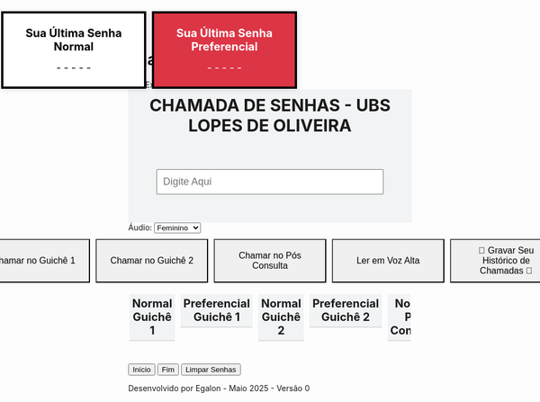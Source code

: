 # chamarsenhas

<!DOCTYPE html>

<html lang="pt-BR">
<head>
  <meta charset="UTF-8">
  <title>Chamada de Senhas</title>
  <style>
    
	body {
      font-family: Arial, sans-serif;
      background-color: #f1f3f5;
      margin: 0;
      padding-left: 0;
      display: flex;
      flex-direction: column;
      height: 100vh; /* Garante que o body ocupe toda a altura da tela */
      overflow: hidden;
    }

    h2 {
      text-align: center;
	  font-size: 30px;
      position: sticky;
      top: 40px;
      background-color: #f1f3f5;
      padding: 10px 0;
      margin: 0;
      z-index: 1000;
    }

    .chamada-nome {
      display: flex;
      flex-direction: column;
      align-items: center;
      position: sticky;
      top: 80px;
      background-color: #f1f3f5;
      z-index: 900;
	    padding: 50px;

      
    }

    .chamada-nome input {
      width: 100%;
      max-width: 600px;
      padding: 10px;
      font-size: 18px;
      margin-bottom: 0; /* Sem espaço abaixo */
	  
    }

    .chamada-nome .botoes {
      display: flex;
      gap: 10px;
      flex-wrap: wrap;
      justify-content: center;
	  padding: 10px 0;
	  z-index: 9999;
    }

    .chamada-nome button {
      padding: 10px 20px;
      font-size: 16px;
      cursor: pointer;
	
    }

    .botoes-chamada button {
      padding: 10px 20px;
      font-size: 16px;
      cursor: pointer;
      min-width: 200px;
      z-index: 9999;
      
    }

    /* Grid único com 6 colunas */
    .grid-container {
      display: grid;
      grid-template-columns: repeat(6, 1fr); /* 6 colunas */
      gap: 10px;
      flex-grow: 1; /* Faz com que o grid ocupe todo o espaço restante */
      overflow-y: auto; /* Rolagem habilitada para o grid inteiro */
      max-height: auto;
      margin: 2px;
      margin-top: 0px;
	  margin-bottom: 30px;
      overflow-x: hidden; /* Evita rolagem horizontal */
    }

    .coluna {
      display: flex;
      flex-direction: column;
      height: 100%;
    }

    /* Títulos fixos no topo das colunas */
    .titulo-coluna {
      font-weight: bold;
	  font-size: 20px;
      text-align: center;
      margin-bottom: 10px;
      padding: 5px;
      background-color: #f1f3f5;
      position: sticky;
      top: 0; /* Fixa o título ao rolar */
      z-index: 10;
      border-bottom: 2px solid #ddd;

    }

    .coluna button {
      padding: 10px;
      font-size: 18px;
      cursor: pointer;
      width: 100%;
      white-space: nowrap;
      border: 1px solid #ccc;
      box-sizing: border-box;
      transition: background-color 0.2s ease;
    }

    /* Botões Inputbox */
    .botao-amarelo { background-color: #f0f0f0; color: #000; }
    .botao-verde { background-color: #f0f0f0; color: #000; }
	.botao-lilas { background-color: #f0f0f0; color: #000; }
	.botao-bege { background-color: #f0f0f0; color: #000; }
   
    .botao-amarelo:hover,
    .botao-verde:hover { background-color: #aaaaaa; }
	.botao-lilas:hover { background-color: #aaaaaa; }
	.botao-bege:hover { background-color: #aaaaaa; }
	
	/* Botões Colunas */
	.botao-preto { background-color: #ffffff; color: #000; }
    .botao-vermelho { background-color: #dc3545; color: #ffffff; }
	.botao-preto:hover { background-color: #8c8c8c !important;}
    .botao-vermelho:hover { background-color: #800015 !important; }

    .botoes-chamada {
      display: flex;
      justify-content: center;
      gap: 10px;
      margin-top: 10px;
      margin-bottom: 20px;

    }

    /* Botão voltar ao topo */
   #btn-voltar-topo {
      position: fixed;
      top: 10px;
      right: 100px;
      padding: 10px 20px;
      font-size: 16px;
      background-color: #f1f1f1;
      color: black;
      border: 2px solid #a0a0a0;
      border-radius: 0;
      cursor: pointer;
      z-index: 1000;
      box-shadow: 1px 1px 3px rgba(0, 0, 0, 0.2);
    }

    #btn-voltar-topo:hover {
     background-color: #c0c0c0;
     box-shadow: 2px 2px 6px rgba(0, 0, 0, 0.3);
    }

    #btn-voltar-topo:active {
     background-color: #a0a0a0;
     box-shadow: inset 1px 1px 3px rgba(0, 0, 0, 0.2);
    }

/* Botão voltar fundo */
   #btn-voltar-fundo {
      position: fixed;
      top: 10px;
      right: 10px;
      padding: 10px 20px;
      font-size: 16px;
      background-color: #f1f1f1;
      color: black;
      border: 2px solid #a0a0a0;
      border-radius: 0;
      cursor: pointer;
      z-index: 1000;
      box-shadow: 1px 1px 3px rgba(0, 0, 0, 0.2);
    }

    #btn-voltar-fundo:hover {
     background-color: #c0c0c0;
     box-shadow: 2px 2px 6px rgba(0, 0, 0, 0.3);
    }

    #btn-voltar-fundo:active {
     background-color: #a0a0a0;
     box-shadow: inset 1px 1px 3px rgba(0, 0, 0, 0.2);
    }

/* Botão limpar */
   #btn-limpar {
      position: fixed;
      top: 10px;
      right: 200px;
      padding: 10px 20px;
      font-size: 16px;
      background-color: #ffffff;
      color: black;
      border: 2px solid #a0a0a0;
      border-radius: 0;
      cursor: pointer;
      z-index: 1000;
      box-shadow: 1px 1px 3px rgba(0, 0, 0, 0.2);
    }

    #btn-limpar:hover {
     background-color: #c0c0c0;
     box-shadow: 2px 2px 6px rgba(0, 0, 0, 0.3);
    }

    #btn-limpar:active {
     background-color: #a0a0a0;
     box-shadow: inset 1px 1px 3px rgba(0, 0, 0, 0.2);
    }

    .box-senha {
      position: fixed;
	  display: flex;
      flex-direction: column;
      justify-content: center; /* Alinhamento vertical */
      align-items: center;     /* Alinhamento horizontal */
      left: 20px;
      width: 220px;
	  height: 100px;
      background-color: #ffffff;
      padding: 15px;
      border: 4px solid black;
      border-radius: 0;
      box-shadow: 2px 2px 10px rgba(0, 0, 0, 0.1);
      z-index: 9999;
      margin-top: 20px;
    }

    #box-senha-normal {
      top: 0px;
	  left: 2px;
      color: black;
	 
    }

    #box-senha-preferencial {
      top: 0px;
	  left: 270px;
      background-color: #dc3545;
      color: white;
	
    }

    .box-senha h3 {
      margin-top: 0;
      font-size: 20px;
      text-align: center;
      margin-bottom: 15px;
    }

    .box-senha .senha {
      text-align: center;
      font-size: 18px;
    }

.avisos-container {
  position: fixed;
  top: 20px;
  left: 20px;
  z-index: 1000;
}
  
	.marca-dagua {
  position: fixed;
  top: 70%;
  left: 50%;
  transform: translate(-50%, -50%) rotate(-15deg);
  font-size: 90px;
  color: rgba(0, 0, 0, 0.12); /* transparência leve */
  white-space: nowrap;
  pointer-events: none; /* não interfere em cliques */
  z-index: 0;
  user-select: none;
}

.rodape-fixo {
  position: fixed;
  bottom: 0;
  width: 100%;
  text-align: center;
  font-size: 12px;
  color: gray;
  background-color: transparent;
  padding: 5px 0;
  margin: 0;
  z-index: 9999;
}

.botao-destacado-normal {
  background-color: #dddddd !important; /* cinza claro */
  color: white !important;

}

.botao-destacado-preferencial {
  background-color: #ffc1c1 !important; /* vermelho claro */
  color: white !important;
 
}

#seletor-voz {
  position: fixed;
  top: 125px;
  right: 440px; 
  padding: 8px 12px;
  border-radius: 0px;
  z-index: 1000;
  font-family: Arial, sans-serif;
}


#vozSelecionada {
  font-size: 16px;         /* Tamanho da fonte dentro do select */
  padding: 8px 12px;       /* Espaçamento interno */
  border: 1px solid black;  /* Borda mais visível */
  border-radius: 0px;      /* Cantos arredondados */
  background-color: #fff;  /* Fundo branco */
  margin-left: 0px;       /* Espaço entre label e select */
  max-width: 300px;        /* Largura máxima */
}

label[for="vozSelecionada"] {
  font-size: 16px;         /* Tamanho da fonte do label */
  font-weight: bold;       /* Negrito para destaque */
  font-family: Arial, sans-serif;
}
  </style>

  <script>
    // Oculta o conteúdo até que a verificação seja feita
    if (sessionStorage.getItem("acessoLiberado") !== "true") {
      document.documentElement.style.display = "none";
    }

    document.addEventListener("DOMContentLoaded", function () {
      if (sessionStorage.getItem("acessoLiberado") === "true") {
        document.documentElement.style.display = "block";
      } else {
        document.body.innerHTML = "<h1 style='text-align:center; padding-top:20%; font-family:sans-serif;'>Acesso negado</h1>";
        document.documentElement.style.display = "block";
      }
    });
  </script>
</head>

<body>
  <div class="marca-dagua">Uso Exclusivo da UBS LOPES DE OLIVEIRA</div>

  <h2>CHAMADA DE SENHAS - UBS LOPES DE OLIVEIRA</h2>

  <div class="chamada-nome">
    <input type="text" id="nomePessoa" placeholder="Digite Aqui">
  </div>

<div id="seletor-voz">
  <label for="vozSelecionada">Áudio:</label>
  <select id="vozSelecionada">
    <option value="Microsoft Maria - Portuguese (Brazil)">Feminino</option>
    <option value="Microsoft Daniel - Portuguese (Brazil)">Masculino</option>
  </select>
</div>

  <div class="botoes-chamada">
    <button onclick="chamarNome(1)" class="botao-amarelo">Chamar no Guichê 1</button>
    <button onclick="chamarNome(2)" class="botao-verde">Chamar no Guichê 2</button>
    <button onclick="chamarNome(3)" class="botao-lilas">Chamar no Pós Consulta</button>
    <button onclick="chamarNome(4)" class="botao-bege">Ler em Voz Alta</button>
    <button onclick="exportarChamadasCSV()" class="botao-bege">📄 Gravar Seu Histórico de Chamadas 📄</button>
  </div>

  <div class="grid-container">
    <div class="coluna"><div class="titulo-coluna">Normal<br>Guichê 1</div><div id="coluna-normal-guiche1"></div></div>
    <div class="coluna"><div class="titulo-coluna">Preferencial<br>Guichê 1</div><div id="coluna-preferencial-guiche1"></div></div>
    <div class="coluna"><div class="titulo-coluna">Normal<br>Guichê 2</div><div id="coluna-normal-guiche2"></div></div>
    <div class="coluna"><div class="titulo-coluna">Preferencial<br>Guichê 2</div><div id="coluna-preferencial-guiche2"></div></div>
    <div class="coluna"><div class="titulo-coluna">Normal<br>Pós Consulta</div><div id="coluna-normal-posconsulta"></div></div>
    <div class="coluna"><div class="titulo-coluna">Preferencial<br>Pós Consulta</div><div id="coluna-preferencial-posconsulta"></div></div>
  </div>

  <div class="box-senha" id="box-senha-normal">
    <h3>Sua Última Senha Normal</h3>
    <div class="senha" id="senha-normal">- - - - -</div>
  </div>

  <div class="box-senha" id="box-senha-preferencial">
    <h3>Sua Última Senha Preferencial</h3>
    <div class="senha" id="senha-preferencial">- - - - -</div>
  </div>

  <button id="btn-voltar-topo" onclick="voltarAoTopo()">Início</button>
  <button id="btn-voltar-fundo" onclick="voltarAoFundo()">Fim</button>
  <button id="btn-limpar" onclick="location.reload()">Limpar Senhas</button>

  <footer class="rodape-fixo">
    Desenvolvido por Egalon - Maio 2025 - Versão 0
  </footer>

  <!-- Firebase compat SDK -->
  <script src="https://www.gstatic.com/firebasejs/9.23.0/firebase-app-compat.js"></script>
  <script src="https://www.gstatic.com/firebasejs/9.23.0/firebase-database-compat.js"></script>
  <script>
      const historicoChamadas = [];

  
  function falarVacAdulto() {
  falar("Atenção, para vacinação adulto, tenha em mãos documento com foto");
}

function falarVacInfantil() {
  falar("Atenção, para vacinação infantil, tenha em mãos caderneta de vacinação");
}

function falarRetiradaGuias() {
  falar("Atenção, para retirada de guias, tenha em mãos documento do titular do agendamento");
}

    function voltarAoTopo() {
  const scrollArea = document.querySelector('.grid-container');  // Seleciona a área de rolagem correta
  scrollArea.scrollTo({ top: 0, behavior: 'smooth' });  // Faz o scroll suave até o topo
}

    function voltarAoFundo() {
  const scrollArea = document.querySelector('.grid-container');  // Seleciona a área de rolagem correta
  scrollArea.scrollTo({ top: scrollArea.scrollHeight, behavior: 'smooth' });  // Faz o scroll suave até o topo
}

function carregarVozes(callback) {
  const synth = window.speechSynthesis;

  function tentarCarregar() {
    const vozes = synth.getVoices();
    if (vozes.length > 0) {
      callback(vozes);
    } else {
      // Tenta novamente após um curto intervalo
      setTimeout(tentarCarregar, 100);
    }
  }

  tentarCarregar();
}

function falar(texto) {
  const synth = window.speechSynthesis;
  const msg = new SpeechSynthesisUtterance();
  msg.text = texto;
  msg.lang = 'pt-BR';
  msg.rate = 1.3;

  const vozSelecionada = document.getElementById("vozSelecionada")?.value;

  carregarVozes((vozes) => {
    const voz = vozes.find(v => v.name === vozSelecionada);

    if (voz) {
      msg.voice = voz;
      console.log(`✅ Usando voz: ${voz.name}`);
    } else {
      console.warn(`⚠️ Voz "${vozSelecionada}" não encontrada. Usando voz padrão.`);
    }

    synth.speak(msg);
  });
}



    function chamarNome(guiche) {
  const nome = document.getElementById('nomePessoa').value.trim();
  if (nome === '') {
    alert('Por favor, digite um nome.');
    return;
  }

  let mensagem = '';
  let guicheTexto = '';

  if (guiche === 1) {
    mensagem = `Atenção, ${nome}, dirija-se ao guichê 1`;
    guicheTexto = "Guichê 1";
  } else if (guiche === 2) {
    mensagem = `Atenção, ${nome}, dirija-se ao guichê 2`;
    guicheTexto = "Guichê 2";
  } else if (guiche === 3) {
    mensagem = `Atenção, ${nome}, dirija-se ao pós consulta`;
    guicheTexto = "Pós Consulta";
  } else if (guiche === 4) {
    mensagem = `${nome}`;
    guicheTexto = "Leitura em voz alta";
  }

  // Salva no histórico
  const agora = new Date();
  historicoChamadas.push({
    tipo: "Chamada por nome",
    nome: nome,
    guiche: guicheTexto,
    data: agora.toLocaleDateString('pt-BR'),
    hora: agora.toLocaleTimeString('pt-BR'),
  });

  falar(mensagem);
}


   function atualizarUltimaSenhaNormal(texto) {
  const div = document.getElementById('senha-normal');
  if (div) {
    div.textContent = texto;
  }
}

function atualizarUltimaSenhaPreferencial(texto) {
  const div = document.getElementById('senha-preferencial');
  if (div) {
    div.textContent = texto;
  }
}

 // Objeto para armazenar o último botão clicado por coluna
const ultimosBotoesPorColuna = {};
const maioresSenhasPorColuna = {}; // Armazena o maior número clicado por coluna


function criarBotao(idColuna, texto, classe) {
  const coluna = document.getElementById(idColuna);
  const botao = document.createElement('button');
  botao.textContent = texto;
  botao.className = classe;

  const isPreferencial = idColuna.includes("preferencial");

  // Extrai número da senha (ex: "Senha 008 - Guichê 1" => 8)
  const numeroSenha = parseInt(texto.match(/Senha (\d+)/)[1], 10);

  const destino = texto.split(" - ")[1];
  const textoFalado = isPreferencial
    ? `Senha ${numeroSenha}, preferencial, ${destino}`
    : `Senha ${numeroSenha}, normal, ${destino}`;

  botao.onclick = () => {
    falar(textoFalado);
	
	    // Registrar chamada de senha no histórico
    const agora = new Date();
    historicoChamadas.push({
      tipo: isPreferencial ? "Senha Preferencial" : "Senha Normal",
      senha: texto,
      guiche: destino,
      data: agora.toLocaleDateString('pt-BR'),
      hora: agora.toLocaleTimeString('pt-BR'),
    });


    if (isPreferencial) {
      atualizarUltimaSenhaPreferencial(texto);
    } else {
      atualizarUltimaSenhaNormal(texto);
    }

    const botoesNaColuna = Array.from(coluna.querySelectorAll('button'));

    // Atualiza a maior senha chamada na coluna
    if (
      !maioresSenhasPorColuna[idColuna] ||
      numeroSenha > maioresSenhasPorColuna[idColuna]
    ) {
      maioresSenhasPorColuna[idColuna] = numeroSenha;
    }

    const limite = maioresSenhasPorColuna[idColuna];
    const classeDestaque = isPreferencial
      ? 'botao-destacado-preferencial'
      : 'botao-destacado-normal';

    // Limpa destaques anteriores
    botoesNaColuna.forEach(btn => {
      btn.classList.remove('botao-destacado-normal', 'botao-destacado-preferencial');
    });

    // Destaca todos até o maior número
    botoesNaColuna.forEach(btn => {
      const match = btn.textContent.match(/Senha (\d+)/);
      if (match) {
        const num = parseInt(match[1], 10);
        if (num <= limite) {
          btn.classList.add(classeDestaque);
        }
      }
    });
  };

  coluna.appendChild(botao);
}

    // Criar senhas normais
    for (let i = 1; i <= 999; i++) {
      const numero = i.toString().padStart(1, '0');
      criarBotao("coluna-normal-guiche1", `Senha ${numero} - Guichê 1`, 'botao-preto');
      criarBotao("coluna-normal-guiche2", `Senha ${numero} - Guichê 2`, 'botao-preto');
      criarBotao("coluna-normal-posconsulta", `Senha ${numero} - Pós Consulta`, 'botao-preto');
    }

    // Criar senhas preferenciais
    for (let i = 1; i <= 999; i++) {
      const numero = i.toString().padStart(1, '0');
      criarBotao("coluna-preferencial-guiche1", `Senha ${numero} - Guichê 1`, 'botao-vermelho');
      criarBotao("coluna-preferencial-guiche2", `Senha ${numero} - Guichê 2`, 'botao-vermelho');
      criarBotao("coluna-preferencial-posconsulta", `Senha ${numero} - Pós Consulta`, 'botao-vermelho');
    }
	
function exportarChamadasCSV() {
  if (historicoChamadas.length === 0) {
    alert("Nenhuma chamada registrada.");
    return;
  }

  let csv = "Tipo,Nome/Senha,Guichê,Data,Hora\n";

  historicoChamadas.forEach(registro => {
    const linha = [
      registro.tipo,
      registro.nome || registro.senha || "",
      registro.guiche,
      registro.data,
      registro.hora
    ].map(campo => `"${campo}"`).join(",");
    csv += linha + "\n";
  });

  const blob = new Blob([csv], { type: "text/csv;charset=utf-8;" });
  const url = URL.createObjectURL(blob);
  const link = document.createElement("a");
  link.setAttribute("href", url);
  link.setAttribute("download", "historico_chamadas.csv");
  link.style.visibility = "hidden";
  document.body.appendChild(link);
  link.click();
  document.body.removeChild(link);
}

window.speechSynthesis.onvoiceschanged = () => {
  carregarVozes(() => {});
};


	
 
  </script>
</body>
</html>
